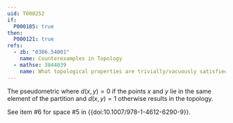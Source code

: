 ```yaml
---
uid: T000252
if:
  P000185: true
then:
  P000121: true
refs:
  - zb: "0386.54001"
    name: Counterexamples in Topology
  - mathse: 3844039
    name: What topological properties are trivially/vacuously satisfied by any indiscrete space?
---
```


The pseudometric where $d(x,y)=0$ if the points $x$ and $y$ lie in the same element of the partition and $d(x,y)=1$ otherwise results in the topology.

See item #6 for space #5 in {{doi:10.1007/978-1-4612-6290-9}}.
